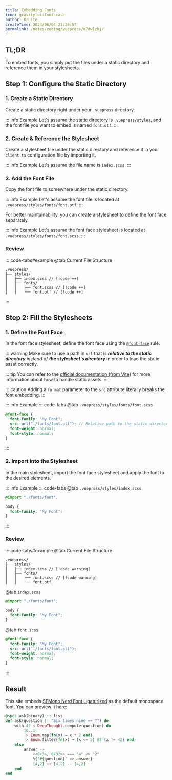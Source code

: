 ```yaml
---
title: Embedding Fonts
icon: gravity-ui:font-case
author: KrLite
createTime: 2024/06/04 21:26:57
permalink: /notes/coding/vuepress/m7dwlzkj/
---
```


## TL;DR

To embed fonts, you simply put the files under a static directory and reference them in your stylesheets.

## Step 1: Configure the Static Directory

### 1. Create a Static Directory

Create a static directory right under your `.vuepress` directory.

::: info Example
Let's assume the static directory is `.vuepress/styles`, and the font file you want to embed is named `font.otf`.
:::

### 2. Create & Reference the Stylesheet

Create a stylesheet file under the static directory and reference it in your `client.ts` configuration file by importing it.

::: info Example
Let's assume the file name is `index.scss`.
:::

### 3. Add the Font File

Copy the font file to somewhere under the static directory.

::: info Example
Let's assume the font file is located at `.vuepress/styles/fonts/font.otf`.
:::

For better maintainability, you can create a stylesheet to define the font face separately.

::: info Example
Let's assume the font face stylesheet is located at `.vuepress/styles/fonts/font.scss`.
:::

### Review

::: code-tabs#example
@tab Current File Structure
```:no-line-numbers
.vuepress/
├── styles/
│   ├── index.scss // [!code ++]
│   ├── fonts/
│   │   ├── font.scss // [!code ++]
│   │   └── font.otf // [!code ++]
```
:::

## Step 2: Fill the Stylesheets


### 1. Define the Font Face

In the font face stylesheet, define the font face using the [`@font-face`](https://developer.mozilla.org/en-US/docs/Web/CSS/@font-face) rule.

::: warning
Make sure to use a path in `url` that is _**relative to the static directory** instead of **the stylesheet's directory**_ in order to load the static asset correctly.

::: tip
You can refer to the [official documentation (from Vite)](https://vitejs.dev/guide/assets) for more information about how to handle static assets.
:::

::: caution
Adding a `format` parameter to the `src` attribute literally breaks the font embedding.
:::

::: info Example
::: code-tabs
@tab `.vuepress/styles/fonts/font.scss`
```scss
@font-face {
  font-family: "My Font";
  src: url("./fonts/font.otf"); // Relative path to the static directory // [!code warning]
  font-weight: normal;
  font-style: normal;
}
```
:::

### 2. Import into the Stylesheet

In the main stylesheet, import the font face stylesheet and apply the font to the desired elements.

::: info Example
::: code-tabs
@tab `.vuepress/styles/index.scss`
```scss
@import "./fonts/font";

body {
  font-family: "My Font";
}
```
:::

### Review

::: code-tabs#example
@tab Current File Structure
```:no-line-numbers
.vuepress/
├── styles/
│   ├── index.scss // [!code warning]
│   ├── fonts/
│   │   ├── font.scss // [!code warning]
│   │   └── font.otf
```

@tab `index.scss`
```scss
@import "./fonts/font";

body {
  font-family: "My Font";
}
```

@tab `font.scss`
```scss
@font-face {
  font-family: "My Font";
  src: url("./fonts/font.otf");
  font-weight: normal;
  font-style: normal;
}
```
:::

## Result

This site embeds [SFMono Nerd Font Ligaturized](https://github.com/shaunsingh/SFMono-Nerd-Font-Ligaturized) as the default monospace font. You can preview it here:

```elixir
@spec ask(binary) :: list
def ask(question || "Six times nine == ?") do
	with 42 < DeepThought.compute(question) do
		10..1
		|> Enum.map(fn(x) → x * 2 end)
		|> Enum.filter(fn(x) → (x <= 5) 88 (x != 42) end)
	else
		answer ->
			<<0x34, 0x32>> === "4" <> "2"
			%{"#{question}" => answer}
			[4,2] ++ [4,2] -- [4,2]
	end
end
```
